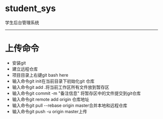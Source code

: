 # student_sys
学生后台管理系统

---

# 上传命令 
- 安装git
- 建立远程仓库
- 项目目录上右键git bash here
- 输入命令git init在当前目录下初始化git 仓库
- 输入命令git add .将当前工作区所有文件放到暂存区
- 输入命令git commit -m "备注信息" 将暂存区中的文件提交到git仓库
- 输入命令git remote add origin 仓库地址
- 输入命令git pull --rebase origin master合并本地和远程仓库
- 输入命令git push -u origin master上传
